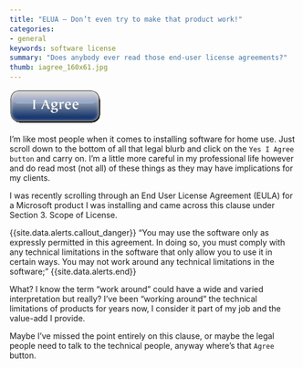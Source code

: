 ```yaml
---
title: "ELUA – Don’t even try to make that product work!"
categories:
- general
keywords: software license
summary: "Does anybody ever read those end-user license agreements?"
thumb: iagree_160x61.jpg
---
```


![I Agree](/images/general/iagree_160x61.jpg)

I’m like most people when it comes to installing software for home use. Just scroll down to the bottom of all that legal blurb and click on the `Yes I Agree button` and carry on. I’m a little more careful in my professional life however and do read most (not all) of these things as they may have implications for my clients.

I was recently scrolling through an End User License Agreement (EULA) for a Microsoft product I was installing and came across this clause under Section 3. Scope of License.

{{site.data.alerts.callout_danger}}
“You may use the software only as expressly permitted in this agreement. In doing so, you must comply with any technical limitations in the software that only allow you to use it in certain ways. You may not work around any technical limitations in the software;”
{{site.data.alerts.end}}

What? I know the term “work around” could have a wide and varied interpretation but really? I’ve been “working around” the technical limitations of products for years now, I consider it part of my job and the value-add I provide.

Maybe I’ve missed the point entirely on this clause, or maybe the legal people need to talk to the technical people, anyway where’s that `Agree` button.
